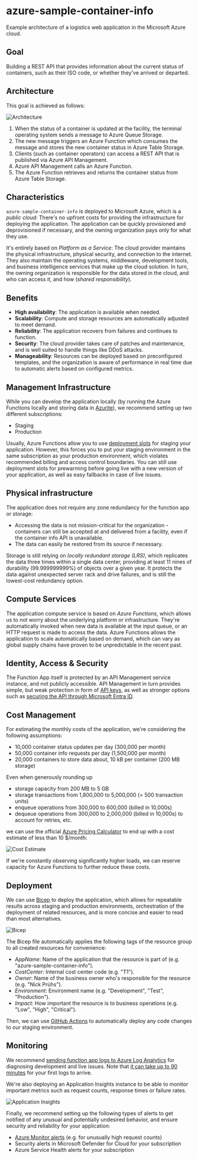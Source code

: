 # azure-sample-container-info

Example architecture of a logistics web application in the Microsoft Azure cloud.

## Goal

Building a REST API that provides information about the current status of containers, such as their ISO code, or whether
they've arrived or departed.

## Architecture

This goal is achieved as follows:

![Architecture](Documentation/Architecture.png)

1. When the status of a container is updated at the facility, the terminal operating system sends a message to Azure Queue Storage.
2. The new message triggers an Azure Function which consumes the message and stores the new container status in Azure Table Storage.
3. Clients (such as container operators) can access a REST API that is published via Azure API Management.
4. Azure API Management calls an Azure Function.
5. The Azure Function retrieves and returns the container status from Azure Table Storage.

## Characteristics

`azure-sample-container-info` is deployed to Microsoft Azure, which is a _public cloud_: There's no upfront costs for
providing the infrastructure for deploying the application. The application can be quickly provisioned and
deprovisioned if necessary, and the owning organization pays only for what they use.

It's entirely based on _Platform as a Service_: The cloud provider maintains the physical infrastructure,
physical security, and connection to the internet. They also maintain the operating systems, middleware,
development tools, and business intelligence services that make up the cloud solution. In turn, the owning organization
is responsible for the data stored in the cloud, and who can access it, and how (_shared responsibility_).

## Benefits

* **High availability**: The application is available when needed.
* **Scalability**: Compute and storage resources are automatically adjusted to meet demand.
* **Reliability**: The application recovers from failures and continues to function.
* **Security**: The cloud provider takes care of patches and maintenance, and is well suited to handle things like DDoS attacks.
* **Manageability**: Resources can be deployed based on preconfigured templates, and the organization is aware of performance in real time due to automatic alerts based on configured metrics.

## Management Infrastructure

While you can develop the application locally (by running the Azure Functions locally and storing data in
[Azurite](https://learn.microsoft.com/en-us/azure/storage/common/storage-use-azurite?tabs=visual-studio%2Ctable-storage)),
we recommend setting up two different subscriptions:

* Staging
* Production

Usually, Azure Functions allow you to use
[deployment slots](https://learn.microsoft.com/en-us/azure/azure-functions/functions-deployment-slots?tabs=azure-portal)
for staging your application. However, this forces you to put your staging environment in the same subscription as your
production environment, which violates recommended billing and access control boundaries. You can still use deployment
slots for prewarming before going live with a new version of your application, as well as easy fallbacks in case of 
live issues.

## Physical infrastructure

The application does not require any zone redundancy for the function app or storage:

* Accessing the data is not mission-critical for the organization - containers can still be accepted at and delivered
from a facility, even if the container info API is unavailable.
* The data can easily be restored from its source if necessary.

Storage is still relying on _locally redundant storage (LRS)_, which replicates the data three times within a single
data center, providing at least 11 nines of durability (99.999999999%) of objects over a given year. It protects the
data against unexpected server rack and drive failures, and is still the lowest-cost redundancy option.

## Compute Services

The application compute service is based on _Azure Functions_, which allows us to not worry about the underlying
platform or infrastructure. They're automatically invoked when new data is available at the input queue, or an HTTP 
request is made to access the data. Azure Functions allows the application to scale automatically based on demand,
which can vary as global supply chains have proven to be unpredictable in the recent past. 

## Identity, Access & Security

The Function App itself is protected by an API Management service instance, and not publicly accessible. API Management
in turn provides simple, but weak protection in form of
[API keys](https://learn.microsoft.com/en-us/azure/api-management/api-management-subscriptions), as well as stronger
options such as [securing the API through Microsoft Entra ID](https://learn.microsoft.com/en-us/azure/api-management/api-management-howto-protect-backend-with-aad).

## Cost Management

For estimating the monthly costs of the application, we're considering the following assumptions:

* 10,000 container status updates per day (300,000 per month)
* 50,000 container info requests per day (1,500,000 per month)
* 20,000 containers to store data about, 10 kB per container (200 MB storage)

Even when generously rounding up

* storage capacity from 200 MB to 5 GB
* storage transactions from 1,800,000 to 5,000,000 (= 500 transaction units)
* enqueue operations from 300,000 to 600,000 (billed in 10,000s)
* dequeue operations from 300,000 to 2,000,000 (billed in 10,000s) to account for retries, etc.

we can use the official [Azure Pricing Calculator](https://azure.microsoft.com/en-us/pricing/calculator) to end up with
a cost estimate of less than 10 $/month:

![Cost Estimate](Documentation/CostEstimate.png)

If we're constantly observing significantly higher loads, we can reserve capacity for Azure Functions to further reduce
these costs.

## Deployment

We can use [Bicep](AzureSampleContainerInfo.bicep) to deploy the application, which allows for repeatable results across
staging and production environments, orchestration of the deployment of related resources, and is more concise and
easier to read than most alternatives.

![Bicep](Documentation/Bicep.png)

The Bicep file automatically applies the following tags of the resource group to all created resources for convenience:

* _AppName_: Name of the application that the resource is part of (e.g. "azure-sample-container-info").
* _CostCenter_: Internal cost center code (e.g. "T1").
* _Owner_: Name of the business owner who's responsible for the resource (e.g. "Nick Prühs").
* _Environment_: Environment name (e.g. "Development", "Test", "Production").
* _Impact_: How important the resource is to business operations (e.g. "Low", "High", "Critical").

Then, we can use [GitHub Actions](.github/workflows/windows-dotnet-functionapp-on-azure.yml) to automatically deploy
any code changes to our staging environment.

## Monitoring

We recommend [sending function app logs to Azure Log Analytics](https://learn.microsoft.com/en-us/azure/azure-functions/monitor-functions?tabs=portal#azure-monitor-resource-logs) for diagnosing development and live issues. Note that
[it can take up to 90 minutes](https://learn.microsoft.com/en-us/azure/azure-monitor/essentials/diagnostic-settings#time-before-telemetry-gets-to-destination)
for your first logs to arrive.

We're also deploying an Application Insights instance to be able to monitor important metrics such as request counts,
response times or failure rates.

![Application Insights](Documentation/ApplicationInsights.png)

Finally, we recommend setting up the following types of alerts to get notified of any unusual and potentially undesired
behavior, and ensure security and reliability for your application:

* [Azure Monitor alerts](https://learn.microsoft.com/en-us/azure/azure-functions/monitor-functions?tabs=portal#alerts) (e.g. for unusually high request counts)
* Security alerts in Microsoft Defender for Cloud for your subscription
* Azure Service Health alerts for your subscription
